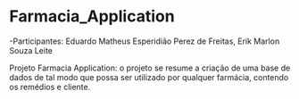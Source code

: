 # Farmacia_Application
-Participantes: Eduardo Matheus Esperidião Perez de Freitas,
                Erik Marlon Souza Leite
               
 Projeto Farmacia Application: o projeto se resume a criação de uma base de dados de tal modo que possa ser utilizado por qualquer farmácia, contendo os remédios
 e  cliente.

